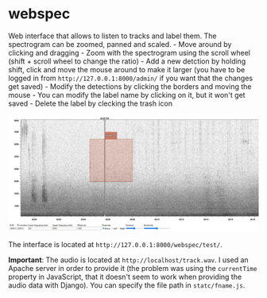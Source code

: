 # webspec

Web interface that allows to listen to tracks and label them. The spectrogram can be zoomed, panned and scaled.
    - Move around by clicking and dragging
    - Zoom with the spectrogram using the scroll wheel (shift + scroll wheel to change the ratio)
    - Add a new detction by holding shift, click and move the mouse around to make it larger (you have to be logged in from `http://127.0.0.1:8000/admin/` if you want that the changes get saved)
    - Modify the detections by clicking the borders and moving the mouse
    - You can modify the label name by clicking on it, but it won't get saved
    - Delete the label by clecking the trash icon

![Screenshot](https://github.com/plaf2000/webspec/blob/master/screenshot.jpeg)

The interface is located at `http://127.0.0.1:8000/webspec/test/`.

**Important**: The audio is located at `http://localhost/track.wav`. I used an Apache server in order to provide it (the problem was using the `currentTime` property in JavaScript, that it doesn't seem to work when providing the audio data with Django). You can specify the file path in `statc/fname.js`.